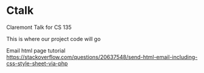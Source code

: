 # Ctalk
Claremont Talk for CS 135


This is where our project code will go

Email html page tutorial
https://stackoverflow.com/questions/20637548/send-html-email-including-css-style-sheet-via-php
